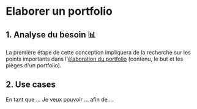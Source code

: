 # Elaborer un portfolio

## 1. Analyse du besoin :bar_chart:

La première étape de cette conception impliquera de la recherche sur les points importants dans l'[élaboration du portfolio](DOCS/porfolio-draft.md) (contenu, le but et les pièges d'un portfolio). 

## 2. Use cases 

En tant que ... Je veux pouvoir ... afin de ... 